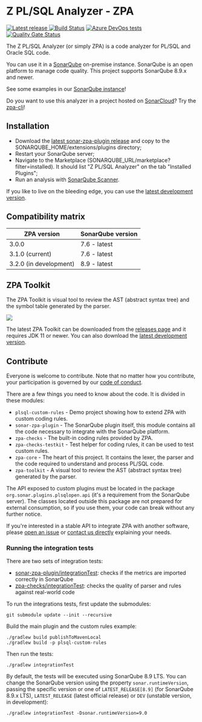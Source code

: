 # Z PL/SQL Analyzer - ZPA

[![Latest release](https://img.shields.io/github/release/felipebz/zpa.svg) ](https://github.com/felipebz/zpa/releases/latest)
[![Build Status](https://dev.azure.com/felipebz/z-plsql-analyzer/_apis/build/status/Build?branchName=main)](https://dev.azure.com/felipebz/z-plsql-analyzer/_build/latest?definitionId=3&branchName=main)
[![Azure DevOps tests](https://img.shields.io/azure-devops/tests/felipebz/z-plsql-analyzer/3/main.svg)](https://dev.azure.com/felipebz/z-plsql-analyzer/_build/latest?definitionId=3&branchName=main)
[![Quality Gate Status](https://sonarqube.felipezorzo.com.br/api/project_badges/measure?project=com.felipebz.zpa%3Azpa&metric=alert_status)](https://sonarqube.felipezorzo.com.br/dashboard?id=com.felipebz.zpa%3Azpa)

The Z PL/SQL Analyzer (or simply ZPA) is a code analyzer for PL/SQL and Oracle SQL code.

You can use it in a [SonarQube](https://www.sonarqube.org) on-premise instance. SonarQube is an open platform to manage code quality. This project supports SonarQube 8.9.x and newer.

See some examples in our [SonarQube instance](https://sonarqube.felipezorzo.com.br/projects?languages=plsqlopen)!

Do you want to use this analyzer in a project hosted on [SonarCloud](https://sonarcloud.io)? Try the [zpa-cli](https://github.com/felipebz/zpa-cli)!

## Installation

- Download the [latest sonar-zpa-plugin release](https://github.com/felipebz/zpa/releases/latest) and copy to the SONARQUBE_HOME/extensions/plugins directory;
- Restart your SonarQube server;
- Navigate to the Marketplace (SONARQUBE_URL/marketplace?filter=installed). It should list "Z PL/SQL Analyzer" on the tab "Installed Plugins";
- Run an analysis with [SonarQube Scanner](https://docs.sonarqube.org/display/SCAN/Analyzing+with+SonarQube+Scanner).

If you like to live on the bleeding edge, you can use the [latest development version](https://felipezorzo.com.br/api/download/com.felipebz.zpa/sonar-zpa-plugin/latest).

## Compatibility matrix

| ZPA version            | SonarQube version |
|------------------------|-------------------|
| 3.0.0                  | 7.6 - latest      |
| 3.1.0 (current)        | 7.6 - latest      |
| 3.2.0 (in development) | 8.9 - latest      |

## ZPA Toolkit

The ZPA Toolkit is visual tool to review the AST (abstract syntax tree) and the symbol table generated by the parser.

![](https://raw.githubusercontent.com/wiki/felipebz/zpa/img/zpa-toolkit.png)

The latest ZPA Toolkit can be downloaded from the [releases page](https://github.com/felipebz/zpa/releases/latest) and it requires JDK 11 or newer. You can also download the [latest development version](https://github.com/felipebz/zpa/releases/early-access). 

## Contribute

Everyone is welcome to contribute. Note that no matter how you contribute, your participation is governed by our [code of conduct](CODE_OF_CONDUCT.md).

There are a few things you need to know about the code. It is divided in these modules:

- `plsql-custom-rules` - Demo project showing how to extend ZPA with custom coding rules.
- `sonar-zpa-plugin` - The SonarQube plugin itself, this module contains all the code necessary to integrate with the SonarQube platform.
- `zpa-checks` - The built-in coding rules provided by ZPA.
- `zpa-checks-testkit` - Test helper for coding rules, it can be used to test custom rules.
- `zpa-core` - The heart of this project. It contains the lexer, the parser and the code required to understand and process PL/SQL code.
- `zpa-toolkit` - A visual tool to review the AST (abstract syntax tree) generated by the parser.

The API exposed to custom plugins must be located in the package `org.sonar.plugins.plsqlopen.api` (it's a requirement from the SonarQube server). The classes located outside this package are not prepared for external consumption, so if you use them, your code can break without any further notice.

If you're interested in a stable API to integrate ZPA with another software, please [open an issue](https://github.com/felipebz/zpa/issues/new) or [contact us directly](https://felipezorzo.com.br/contact) explaining your needs.

### Running the integration tests

There are two sets of integration tests:

- [sonar-zpa-plugin/integrationTest](https://github.com/felipebz/zpa/tree/main/sonar-zpa-plugin/src/integrationTest): checks if the metrics are imported correctly in SonarQube
- [zpa-checks/integrationTest](https://github.com/felipebz/zpa/tree/main/zpa-checks/src/integrationTest): checks the quality of parser and rules against real-world code

To run the integrations tests, first update the submodules:

    git submodule update --init --recursive
    
Build the main plugin and the custom rules example:

    ./gradlew build publishToMavenLocal
    ./gradlew build -p plsql-custom-rules

Then run the tests:

    ./gradlew integrationTest

By default, the tests will be executed using SonarQube 8.9 LTS. You can change the SonarQube version using the property `sonar.runtimeVersion`, passing the specific version or one of `LATEST_RELEASE[8.9]` (for SonarQube 8.9.x LTS), `LATEST_RELEASE` (latest official release) or `DEV` (unstable version, in development): 

    ./gradlew integrationTest -Dsonar.runtimeVersion=9.0
